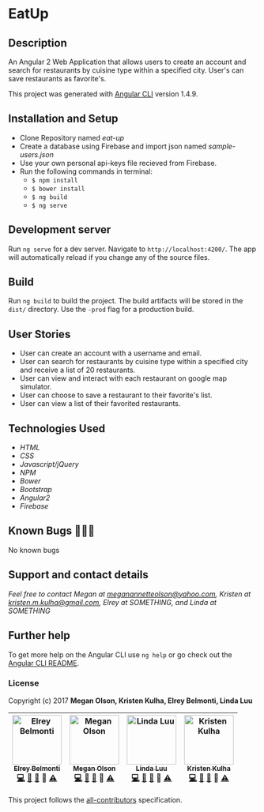 # EatUp

## Description

An Angular 2 Web Application that allows users to create an account and search for restaurants by cuisine type within a specified city. User's can save restaurants as favorite's.

This project was generated with [Angular CLI](https://github.com/angular/angular-cli) version 1.4.9.

## Installation and Setup

* Clone Repository named _eat-up_
* Create a database using Firebase and import json named _sample-users.json_
* Use your own personal api-keys file recieved from Firebase.
* Run the following commands in terminal:
  * `$ npm install`
  * `$ bower install`
  * `$ ng build`
  * `$ ng serve`

## Development server

Run `ng serve` for a dev server. Navigate to `http://localhost:4200/`. The app will automatically reload if you change any of the source files.

## Build

Run `ng build` to build the project. The build artifacts will be stored in the `dist/` directory. Use the `-prod` flag for a production build.

## User Stories

* User can create an account with a username and email.
* User can search for restaurants by cuisine type within a specified city and receive a list of 20 restaurants.
* User can view and interact with each restaurant on google map simulator.
* User can choose to save a restaurant to their favorite's list.
* User can view a list of their favorited restaurants.

## Technologies Used

* _HTML_
* _CSS_
* _Javascript/jQuery_
* _NPM_
* _Bower_
* _Bootstrap_
* _Angular2_
* _Firebase_

## Known Bugs 🐛🐛🐛

No known bugs

## Support and contact details

_Feel free to contact Megan at meganannetteolson@yahoo.com, Kristen at kristen.m.kulha@gmail.com, Elrey at SOMETHING, and Linda at SOMETHING_

## Further help

To get more help on the Angular CLI use `ng help` or go check out the [Angular CLI README](https://github.com/angular/angular-cli/blob/master/README.md).

### License

Copyright (c) 2017 **Megan Olson, Kristen Kulha, Elrey Belmonti, Linda Luu**

<!-- Contributors START
Elrey_Belmonti ElreyB https://github.com/ElreyB code doc bug design tests
Megan_Olson MegOlson https://github.com/MegOlson code doc bug design tests
Linda_Luu tocodenow https://github.com/tocodenow code doc bug design tests
Kristen_Kulha kristenmarie https://github.com/kristenmarie code doc bug design tests
Contributors END -->
<!-- Contributors table START -->
| <img src="https://avatars.githubusercontent.com/ElreyB?s=100" width="100" alt="Elrey Belmonti" /><br />[<sub>Elrey Belmonti</sub>](https://github.com/ElreyB)<br />[💻](https://github.com/MegOlson/eat-up/commits?author=ElreyB) [📖](https://github.com/MegOlson/eat-up/commits?author=ElreyB) [🐛](https://github.com/MegOlson/eat-up/issues?q=author%3AElreyB) 🎨 [⚠️](https://github.com/MegOlson/eat-up/commits?author=ElreyB) | <img src="https://avatars.githubusercontent.com/MegOlson?s=100" width="100" alt="Megan Olson" /><br />[<sub>Megan Olson</sub>](https://github.com/MegOlson)<br />[💻](https://github.com/MegOlson/eat-up/commits?author=MegOlson) [📖](https://github.com/MegOlson/eat-up/commits?author=MegOlson) [🐛](https://github.com/MegOlson/eat-up/issues?q=author%3AMegOlson) 🎨 [⚠️](https://github.com/MegOlson/eat-up/commits?author=MegOlson) | <img src="https://avatars.githubusercontent.com/tocodenow?s=100" width="100" alt="Linda Luu" /><br />[<sub>Linda Luu</sub>](https://github.com/tocodenow)<br />[💻](https://github.com/MegOlson/eat-up/commits?author=tocodenow) [📖](https://github.com/MegOlson/eat-up/commits?author=tocodenow) [🐛](https://github.com/MegOlson/eat-up/issues?q=author%3Atocodenow) 🎨 [⚠️](https://github.com/MegOlson/eat-up/commits?author=tocodenow) | <img src="https://avatars.githubusercontent.com/kristenmarie?s=100" width="100" alt="Kristen Kulha" /><br />[<sub>Kristen Kulha</sub>](https://github.com/kristenmarie)<br />[💻](https://github.com/MegOlson/eat-up/commits?author=kristenmarie) [📖](https://github.com/MegOlson/eat-up/commits?author=kristenmarie) [🐛](https://github.com/MegOlson/eat-up/issues?q=author%3Akristenmarie) 🎨 [⚠️](https://github.com/MegOlson/eat-up/commits?author=kristenmarie) |
| :---: | :---: | :---: | :---: |
<!-- Contributors table END -->
This project follows the [all-contributors](https://github.com/kentcdodds/all-contributors) specification.
